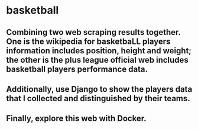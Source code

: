 # basketball
## Combining two web scraping results together. One is the wikipedia for basketbaLL players information includes position, height and weight; the other is the plus league official web includes basketball players performance data. 
## Additionally, use Django to show the players data that I collected and distinguished by their teams. 
## Finally, explore this web with Docker.
